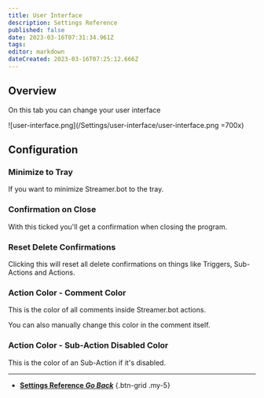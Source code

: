 ```yaml
---
title: User Interface
description: Settings Reference
published: false
date: 2023-03-16T07:31:34.961Z
tags: 
editor: markdown
dateCreated: 2023-03-16T07:25:12.666Z
---
```


## Overview
On this tab you can change your user interface

![user-interface.png](/Settings/user-interface/user-interface.png =700x)

## Configuration
### Minimize to Tray
If you want to minimize Streamer.bot to the tray.

### Confirmation on Close
With this ticked you'll get a confirmation when closing the program.

### Reset Delete Confirmations
Clicking this will reset all delete confirmations on things like Triggers, Sub-Actions and Actions.

### Action Color - Comment Color
This is the color of all comments inside Streamer.bot actions.

You can also manually change this color in the comment itself.

### Action Color - Sub-Action Disabled Color
This is the color of an Sub-Action if it's disabled.

---

- [<i class="mdi mdi-chevron-left"></i>**Settings Reference *Go Back***](/Settings-2)
{.btn-grid .my-5}